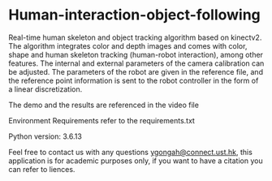 # Human-interaction-object-following

Real-time human skeleton and object tracking algorithm based on kinectv2. The algorithm integrates color and depth images and comes with color, shape and human skeleton tracking (human-robot interaction), among other features. The internal and external parameters of the camera calibration can be adjusted. The parameters of the robot are given in the reference file, and the reference point information is sent to the robot controller in the form of a linear discretization.

The demo and the results are referenced in the video file

Environment Requirements refer to the requirements.txt

Python version: 3.6.13

Feel free to contact us with any questions ygongah@connect.ust.hk, this application is for academic purposes only, if you want to have a citation you can refer to liences.
